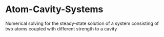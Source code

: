 # Atom-Cavity-Systems
Numerical solving for the steady-state solution of a system consisting of two atoms coupled with different strength to a cavity
